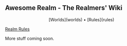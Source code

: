## Awesome Realm - The Realmers' Wiki

<center>[Worlds](worlds) • [Rules](rules)</center>

[Realm Rules](rules)

More stuff coming soon.